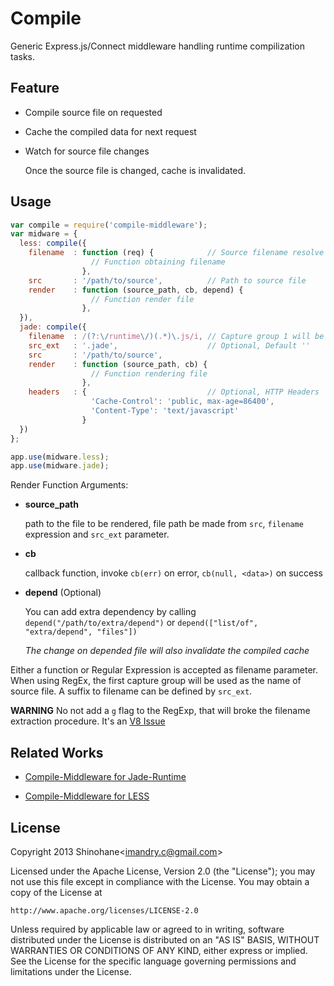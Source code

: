 Compile
=======

Generic Express.js/Connect middleware handling runtime compilization tasks.

Feature
-------

* Compile source file on requested

* Cache the compiled data for next request

* Watch for source file changes

  Once the source file is changed, cache is invalidated.

Usage
-----

```javascript
var compile = require('compile-middleware');
var midware = {
  less: compile({
    filename  : function (req) {            // Source filename resolve
                  // Function obtaining filename 
                },
    src       : '/path/to/source',          // Path to source file
    render    : function (source_path, cb, depend) {
                  // Function render file 
                },
  }),
  jade: compile({
    filename  : /(?:\/runtime\/)(.*)\.js/i, // Capture group 1 will be used
    src_ext   : '.jade',                    // Optional, Default ''
    src       : '/path/to/source',
    render    : function (source_path, cb) {
                  // Function rendering file
                },
    headers   : {                           // Optional, HTTP Headers
                  'Cache-Control': 'public, max-age=86400',
                  'Content-Type': 'text/javascript' 
                }
  })
};

app.use(midware.less);
app.use(midware.jade);
```

Render Function Arguments: 

* **source_path**

  path to the file to be rendered, file path be made from `src`, 
  `filename` expression and `src_ext` parameter.

* **cb**

  callback function, invoke `cb(err)` on error, `cb(null, <data>)` on
  success

* **depend** (Optional)

  You can add extra dependency by calling `depend("/path/to/extra/depend")`
  or `depend(["list/of", "extra/depend", "files"])`

  *The change on depended file will also invalidate the compiled cache*

Either a function or Regular Expression is accepted as filename parameter.
When using RegEx, the first capture group will be used as the name of source
file. A suffix to filename can be defined by `src_ext`.

**WARNING** No not add a `g` flag to the RegExp, that will broke the 
filename extraction procedure. It's an
[V8 Issue](https://code.google.com/p/v8/issues/detail?id=778)

Related Works
-------------

* [Compile-Middleware for Jade-Runtime](http://github.com/shinohane/compile-mw-jade-runtime)

* [Compile-Middleware for LESS](http://github.com/shinohane/compile-mw-less)

License
-------

Copyright 2013 Shinohane&lt;imandry.c@gmail.com&gt;

Licensed under the Apache License, Version 2.0 (the "License");
you may not use this file except in compliance with the License.
You may obtain a copy of the License at

    http://www.apache.org/licenses/LICENSE-2.0

Unless required by applicable law or agreed to in writing, software
distributed under the License is distributed on an "AS IS" BASIS,
WITHOUT WARRANTIES OR CONDITIONS OF ANY KIND, either express or implied.
See the License for the specific language governing permissions and 
limitations under the License.

